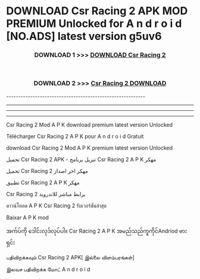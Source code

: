 # DOWNLOAD Csr Racing 2  APK MOD PREMIUM Unlocked for A n d r o i d [NO.ADS] latest version g5uv6 



<div align="center">

<h3>DOWNLOAD 1 >>> <a href="https://getmod2.web.app/?judul=Csr Racing 2 ">DOWNLOAD Csr Racing 2 </a></h3><br>

<h3>DOWNLOAD 2 >>> <a href="https://getmod2.web.app/?judul=Csr Racing 2 ">Csr Racing 2  DOWNLOAD </a></h3>

</div>
----------------------------------------------------------

----------------------------------------------------------

----------------------------------------------------------

----------------------------------------------------------

Csr Racing 2  Mod A P K download premium latest version Unlocked

Télécharger Csr Racing 2  A P K pour A n d r o i d Gratuit

download Csr Racing 2  Mod A P K premium latest version Unlocked

تحميل Csr Racing 2  APK - تنزيل برنامج Csr Racing 2  A P K مهكر

تحميل Csr Racing 2  مهكر اخر اصدار

تطبيق Csr Racing 2  A P K مهكر

Csr Racing 2  برابط مباشر للاندرويد

ดาวน์โหลด A P K Csr Racing 2  รับเวอร์ชันล่าสุด

Baixar A P K mod

အက်ပ်ကို ဒေါင်းလုဒ်လုပ်ပါ။ Csr Racing 2  A P K အမည်သည်ကူကိုင်Andriod ဗားရှင်း

பதிவிறக்கவும் Csr Racing 2  APK[ இல்லை விளம்பரங்கள்] 
 
இலவச பதிவிறக்க மோட் A n d r o i d



